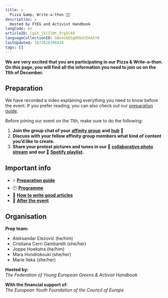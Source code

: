 ```yaml
---
title: >
  Pizza &amp; Write-a-thon 🍕📝
description: >
  Hosted by FYEG and Activist Handbook
langCode: en
articleID: CgiX_jklIlNt_Xrg5CA9
languageCollectionID: bBo4sQQSgDRbd1DkA5Y8
lastUpdated: 1673628396818
tags: []
---
```


**We are very excited that you are participating in our Pizza & Write-a-thon. On this page, you will find all the information you need to join us on the 11th of December.**

## Preparation

We have recorded a video explaining everything you need to know before the event. If you prefer reading, you can also check out our [preparation guide](prepare).

Before joining our event on the 11th, make sure to do the following:

1.  **Join the group chat of your** [**affinity group**](https://airtable.com/shrPHezQS6JlycfTv) **and** [**hub**](https://airtable.com/shrJ7V8X1KO7mXtuI) **💬**
2.  **Discuss with your fellow affinity group members what kind of content you’d like to create.**
3.  **Share your protest pictures and tunes in our 📸** [**collaborative photo stream**](https://photos.app.goo.gl/zW48b3PWvu6kkEu6A) **and our 🎵** [**Spotify playlist**](https://open.spotify.com/playlist/1fu9RSZMrw8tHjxeQxCE7Q?si=caccd3dd8ff54a02)**.**

<div></div>

## Important info

-   ⚡️ [**Preparation guide**](prepare)
-   🕙 [**Programme**](programme)
-   **📝** [**How to write good articles**](writing-guide)
-   **🙌** [**After the event**](next-steps)

## Organisation

**Prep team:**

-   Aleksandar Elezović (he/him)
-   Cristiana Cerri Gambarelli (she/her)
-   Joppe Hoekstra (he/him)
-   Mara Hondrokouki (she/her)
-   Marie Ileka (she/her)

**Hosted by:**  
_The Federation of Young European Greens & Activist Handbook_

**With the financial support of:**  
_The European Youth Foundation of the Council of Europe_